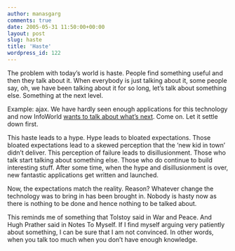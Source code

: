 ```yaml
---
author: manasgarg
comments: true
date: 2005-05-31 11:50:00+00:00
layout: post
slug: haste
title: 'Haste'
wordpress_id: 122
---
```


The problem with today’s world is haste. People find something useful and then they talk about it. When everybody is just talking about it, some people say, oh, we have been talking about it for so long, let’s talk about something else. Something at the next level.  

Example: ajax. We have hardly seen enough applications for this technology and now InfoWorld [wants to talk about what’s next](http://weblog.infoworld.com/article/05/05/23/21FEwebapppush_1.html). Come on. Let it settle down first.  

This haste leads to a hype. Hype leads to bloated expectations. Those bloated expectations lead to a skewed perception that the ‘new kid in town’ didn’t deliver. This perception of failure leads to disillusionment. Those who talk start talking about something else. Those who do continue to build interesting stuff. After some time, when the hype and disillusionment is over, new fantastic applications get written and launched.  

Now, the expectations match the reality. Reason? Whatever change the technology was to bring in has been brought in. Nobody is hasty now as there is nothing to be done and hence nothing to be talked about.  

This reminds me of something that Tolstoy said in War and Peace. And Hugh Prather said in Notes To Myself. If I find myself arguing very patiently about something, I can be sure that I am not convinced. In other words, when you talk too much when you don’t have enough knowledge.
